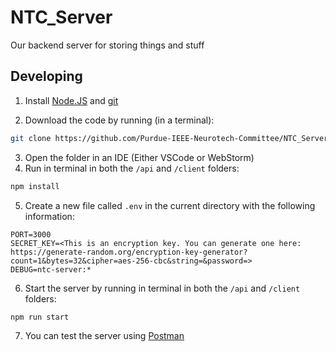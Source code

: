 # NTC_Server

Our backend server for storing things and stuff

## Developing

1. Install [Node.JS](https://nodejs.org/en) and [git](https://git-scm.com/download/win)

2. Download the code by running (in a terminal):

```sh
git clone https://github.com/Purdue-IEEE-Neurotech-Committee/NTC_Server
```

3. Open the folder in an IDE (Either VSCode or WebStorm)
4. Run in terminal in both the `/api` and `/client` folders:

```sh
npm install
```

5. Create a new file called `.env` in the current directory with the following information:

```env
PORT=3000
SECRET_KEY=<This is an encryption key. You can generate one here: https://generate-random.org/encryption-key-generator?count=1&bytes=32&cipher=aes-256-cbc&string=&password=>
DEBUG=ntc-server:*
```

6. Start the server by running in terminal in both the `/api` and `/client` folders:

```sh
npm run start
```

7. You can test the server using [Postman](https://www.postman.com/downloads/)
